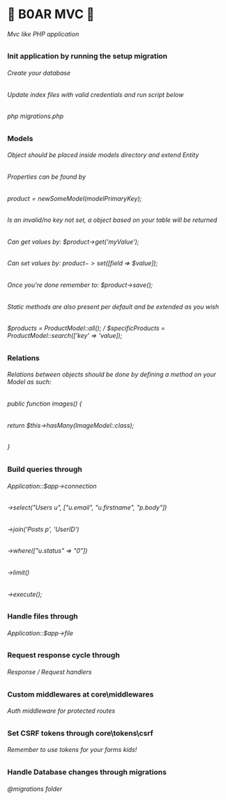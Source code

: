 # 🐗 B0AR MVC 🐗
###### Mvc like PHP application

### Init application by running the setup migration 
###### Create your database
###### Update index files with valid credentials and run script below
###### php migrations.php

### Models

###### Object should be placed inside models directory and extend Entity
###### Properties can be found by
###### $product = new SomeModel($modelPrimaryKey);
###### Is an invalid/no key not set, a object based on your table will be returned
###### Can get values by: $product->get('myValue');
###### Can set values by: $product->set([$field => $value]);
###### Once you're done remember to: $product->save();
###### Static methods are also present per default and be extended as you wish
###### $products = ProductModel::all(); / $specificProducts = ProductModel::search(['key' => 'value]);

### Relations
###### Relations between objects should be done by defining a method on your Model as such:
###### public function images() {
######     return $this->hasMany(ImageModel::class);
###### }


### Build queries through 

###### Application::$app->connection
###### ->select("Users u", ["u.email", "u.firstname", "p.body"])
###### ->join('Posts p', 'UserID')
###### ->where(["u.status" => "0"])
###### ->limit()
###### ->execute();

### Handle files through 

###### Application::$app->file

### Request response cycle through 

###### Response / Request handlers

### Custom middlewares at core\middlewares

###### Auth middleware for protected routes

### Set CSRF tokens through core\tokens\csrf

###### Remember to use tokens for your forms kids!

### Handle Database changes through migrations

###### @migrations folder

